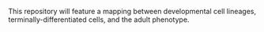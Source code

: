 This repository will feature a mapping between developmental cell lineages, terminally-differentiated cells, and the adult phenotype.

